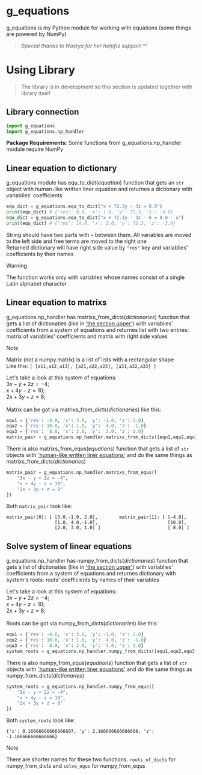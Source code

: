 # g_equations

g_equations is my Python module for working with equations (some things are powered by NumPy)

> _Special thanks to Nastya for her helpful support ^^_

# Using Library

> The library is in development so this section is updated together with library itself

## Library connection

```py
import g_equations
import g_equations.np_handler
```

**Package Requirements:** Some functions from g_equations.np_handler module require NumPy

## Linear equation to dictionary

g_equations module has equ_to_dict(_equation_) function that gets an `str` object with human-like written liner equation and returnes a dictionary with variablies' coefficients

```py
equ_dict = g_equations.equ_to_dict("x + 72.3y - 3z = 8.0")
print(equ_dict) # {'res': 8.0, 'x': 1.0, 'y': 72.3, 'z': -3.0}
equ_dict = g_equations.equ_to_dict("x + 72.3y - 3z - 6 = 8.0 - x")
print(equ_dict) # {'res': 14.0, 'x': 2.0, 'y': 72.3, 'z': -3.0}
```

String should have two parts with `=` between them. All variables are moved to the left side and free terms are moved to the right one<br>
Returned dictionary will have right side value by `"res"` key and variablies' coefficients by their names

> [!WARNING]
> The function works only with variables whose names consist of a single Latin alphabet character

## Linear equation to matrixs

g_equations.np_handler has matrixs_from_dicts(_dictionaries_) function that gets a list of dictionaties (like in [&#39;the section upper&#39;](#linear-equation-to-dictionary)) with variablies' coefficients from a system of equations and returnes list with two entries: matrix of variablies' coefficients and matrix with right side values

> [!NOTE]
> Matrix (not a numpy.matrix) is a list of lists with a rectangular shape<br>
> Like this: `[ [a11,a12,a13], [a21,a22,a23], [a31,a32,a33] ]`

Let's take a look at this system of equations:<br>
$3x - y + 2z = -4;$<br>
$x + 4y - z = 10;$<br>
$2x + 3y + z = 8;$<br>
<br>
Matrix can be got via matrixs_from_dicts(_dictionaries_) like this:

```py
equ1 = {'res': -4.0, 'x': 3.0, 'y': -1.0, 'z': 2.0}
equ2 = {'res': 10.0, 'x': 1.0, 'y':  4.0, 'z': -1.0}
equ3 = {'res':  8.0, 'x': 2.0, 'y':  3.0, 'z': 1.0}
matrix_pair = g_equations.np_handler.matrixs_from_dicts([equ1,equ2,equ3])
```

There is also matrixs_from_equs(_equations_) function that gets a list of `str` objects with [&#39;human-like written liner equations&#39;](#linear-equation-to-dictionary) and do the same things as matrixs_from_dicts(_dictionaries_)

```py
matrix_pair = g_equations.np_handler.matrixs_from_equs([
    "3x - y + 2z = -4",
    "x + 4y - z = 10",
    "2x + 3y + z = 8"
])
```

Both `matrix_pair` look like:

```
matrix_pair[0]: [ [3.0,-1.0, 2.0],        matrix_pair[1]: [ [-4.0],
                  [1.0, 4.0,-1.0],                          [10.0],
                  [2.0, 3.0, 1.0] ]                         [ 8.0] ]      
```

## Solve system of linear equations

g_equations.np_handler has numpy_from_dicts(_dictionaries_) function that gets a list of dictionaties (like in [&#39;the section upper&#39;](#linear-equation-to-dictionary)) with variablies' coefficients from a system of equations and returnes dictionary with system's roots: roots' coefficients by names of their variables

Let's take a look at this system of equations:<br>
$3x - y + 2z = -4;$<br>
$x + 4y - z = 10;$<br>
$2x + 3y + z = 8;$<br>
<br>
Roots can be got via numpy_from_dicts(_dictionaries_) like this:

```py
equ1 = {'res': -4.0, 'x': 3.0, 'y': -1.0, 'z': 2.0}
equ2 = {'res': 10.0, 'x': 1.0, 'y':  4.0, 'z': -1.0}
equ3 = {'res':  8.0, 'x': 2.0, 'y':  3.0, 'z': 1.0}
system_roots = g_equations.np_handler.numpy_from_dicts([equ1,equ2,equ3])
```

There is also numpy_from_equs(_equations_) function that gets a list of `str` objects with [&#39;human-like written liner equations&#39;](#linear-equation-to-dictionary) and do the same things as numpy_from_dicts(_dictionaries_)

```py
system_roots = g_equations.np_handler.numpy_from_equs([
    "3x - y + 2z = -4",
    "x + 4y - z = 10",
    "2x + 3y + z = 8"
])
```

Both `system_roots` look like:

```
{'x': 0.16666666666666607, 'y': 2.166666666666668, 'z': -1.166666666666666}
```

> [!NOTE]
> There are shorter names for these two functions. `roots_of_dicts` for numpy_from_dicts and `solve_equs` for numpy_from_equs
